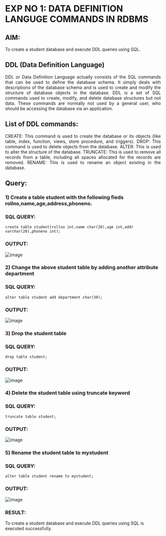 # EXP NO 1: DATA DEFINITION LANGUGE COMMANDS IN RDBMS

## AIM:
To create a student database and execute DDL queries using SQL.


## DDL (Data Definition Language)
<div align="justify">
DDL or Data Definition Language actually consists of the SQL commands that can be used to define the database schema. It simply deals with descriptions of the database schema and is used to create and modify the structure of database objects in the database. DDL is a set of SQL commands used to create, modify, and delete database structures but not data. These commands are normally not used by a general user, who should be accessing the database via an application.
</div>
 
## List of DDL commands: 
<div align="justify">
CREATE: This command is used to create the database or its objects (like table, index, function, views, store procedure, and triggers).
DROP: This command is used to delete objects from the database.
ALTER: This is used to alter the structure of the database.
TRUNCATE: This is used to remove all records from a table, including all spaces allocated for the records are removed.
RENAME: This is used to rename an object existing in the database.
</div>

## Query:
### 1) Create a table student with the following fieds rollno,name,age,address,phoneno.

### SQL QUERY: 
```
create table student(rollno int,name char(20),age int,addr varchar(20),phoneno int);
```

### OUTPUT:
![image](https://github.com/dineshgl/G2_DBMS/assets/118707617/d3770cd9-53b2-435f-b5cb-351a4f7ab6da)

### 2) Change the above student table by adding another attribute department

### SQL QUERY: 
```
alter table student add department char(30);

```
### OUTPUT:
![image](https://github.com/dineshgl/G2_DBMS/assets/118707617/61f9ce42-eaa8-4bf1-b59e-63cc0a5ccaec)


### 3) Drop the student table
 
### SQL QUERY: 
```
drop table student;

```
### OUTPUT:
![image](https://github.com/dineshgl/G2_DBMS/assets/118707617/d34b4e9f-10c6-4f24-a880-1debaaf77867)


### 4) Delete the student table using truncate keyword

### SQL QUERY: 
```
truncate table student;

```

### OUTPUT:

![image](https://github.com/dineshgl/G2_DBMS/assets/118707617/786a0330-a103-43df-b156-46f8a52bbadd)


### 5) Rename the student table to mystudent

### SQL QUERY: 
```
alter table student rename to mystudent;
```

### OUTPUT:

![image](https://github.com/dineshgl/G2_DBMS/assets/118707617/5d5916e7-18a2-415d-ab7a-cc9b684307c1)

### RESULT:

To create a student database and execute DDL queries using SQL is executed successfully.
